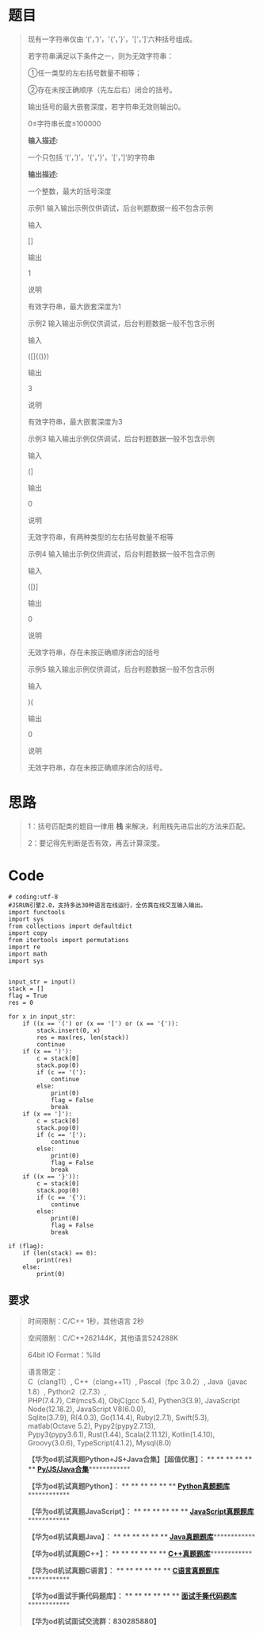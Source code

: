 # 题目

> 现有一字符串仅由 ‘(‘，’)’，'{‘，’}’，'[‘，’]’六种括号组成。
>
> 若字符串满足以下条件之一，则为无效字符串：
>
> ①任一类型的左右括号数量不相等；
>
> ②存在未按正确顺序（先左后右）闭合的括号。
>
> 输出括号的最大嵌套深度，若字符串无效则输出0。
>
> 0≤字符串长度≤100000
>
> **输入描述:**
>
> 一个只包括 ‘(‘，’)’，'{‘，’}’，'[‘，’]’的字符串
>
> **输出描述:**
>
> 一个整数，最大的括号深度
>
> 示例1 输入输出示例仅供调试，后台判题数据一般不包含示例
>
> 输入
>
> []
>
> 输出
>
> 1
>
> 说明
>
> 有效字符串，最大嵌套深度为1
>
> 示例2 输入输出示例仅供调试，后台判题数据一般不包含示例
>
> 输入
>
> ([]{()})
>
> 输出
>
> 3
>
> 说明
>
> 有效字符串，最大嵌套深度为3
>
> 示例3 输入输出示例仅供调试，后台判题数据一般不包含示例
>
> 输入
>
> (]
>
> 输出
>
> 0
>
> 说明
>
> 无效字符串，有两种类型的左右括号数量不相等
>
> 示例4 输入输出示例仅供调试，后台判题数据一般不包含示例
>
> 输入
>
> ([)]
>
> 输出
>
> 0
>
> 说明
>
> 无效字符串，存在未按正确顺序闭合的括号
>
> 示例5 输入输出示例仅供调试，后台判题数据一般不包含示例
>
> 输入
>
> )(
>
> 输出
>
> 0
>
> 说明
>
> 无效字符串，存在未按正确顺序闭合的括号。

# 思路

> 1：括号匹配类的题目一律用 **栈** 来解决，利用栈先进后出的方法来匹配。
>
> 2：要记得先判断是否有效，再去计算深度。

#

# Code

    
    
    # coding:utf-8
    #JSRUN引擎2.0，支持多达30种语言在线运行，全仿真在线交互输入输出。 
    import functools
    import sys
    from collections import defaultdict
    import copy
    from itertools import permutations
    import re
    import math
    import sys
    
     
    input_str = input()
    stack = []
    flag = True
    res = 0
    
    for x in input_str:
        if ((x == '(') or (x == '[') or (x == '{')):
            stack.insert(0, x)
            res = max(res, len(stack))
            continue
        if (x == ')'):
            c = stack[0]
            stack.pop(0)
            if (c == '('):
                continue
            else:
                print(0)
                flag = False
                break
        if (x == ']'):
            c = stack[0]
            stack.pop(0)
            if (c == '['):
                continue
            else:
                print(0)
                flag = False
                break
        if ((x == '}')):
            c = stack[0]
            stack.pop(0)
            if (c == '{'):
                continue
            else:
                print(0)
                flag = False
                break
            
    if (flag):
        if (len(stack) == 0):
            print(res)
        else:
            print(0)
        
    
    
    

## 要求

> 时间限制：C/C++ 1秒，其他语言 2秒
>
> 空间限制：C/C++262144K，其他语言524288K
>
> 64bit IO Format：%lld
>
> 语言限定：  
>  C（clang11）, C++（clang++11）, Pascal（fpc 3.0.2）, Java（javac 1.8）,
> Python2（2.7.3）,  
>  PHP(7.4.7), C#(mcs5.4), ObjC(gcc 5.4), Pythen3(3.9), JavaScript
> Node(12.18.2), JavaScript V8(6.0.0),  
>  Sqlite(3.7.9), R(4.0.3), Go(1.14.4), Ruby(2.7.1), Swift(5.3), matlab(Octave
> 5.2), Pypy2(pypy2.7.13),  
>  Pypy3(pypy3.6.1), Rust(1.44), Scala(2.11.12), Kotlin(1.4.10),
> Groovy(3.0.6), TypeScript(4.1.2), Mysql(8.0)
>
> **【华为od机试真题Python+JS+Java合集】【超值优惠】： ** ** ** ** ** **
> **[Py/JS/Java合集](https://blog.csdn.net/misayaaaaa/category_12258991.html
> "Py/JS/Java合集")****************
>
> **【华为od机试真题Python】： ** ** ** ** ** **
> **[Python真题题库](https://blog.csdn.net/misayaaaaa/category_12111005.html
> "Python真题题库")****************
>
> **【华为od机试真题JavaScript】： ** ** ** ** ** **
> **[JavaScript真题题库](https://blog.csdn.net/misayaaaaa/category_12199270.html
> "JavaScript真题题库")****************
>
> **【华为od机试真题Java】： ** ** ** ** ** **
> **[Java真题题库](https://blog.csdn.net/misayaaaaa/category_12111006.html
> "Java真题题库")****************
>
> **【华为od机试真题C++】： ** ** ** ** ** **
> **[C++真题题库](https://blog.csdn.net/misayaaaaa/category_12036814.html
> "C++真题题库")****************
>
> **【华为od机试真题C语言】： ** ** ** ** ** **
> **[C语言真题题库](https://blog.csdn.net/misayaaaaa/category_12217917.html
> "C语言真题题库")****************
>
> **【华为od面试手撕代码题库】： ** ** ** ** ** **
> **[面试手撕代码题库](https://renjie.blog.csdn.net/article/details/130419388
> "面试手撕代码题库")****************
>
> **【华为od机试面试交流群：830285880】**


